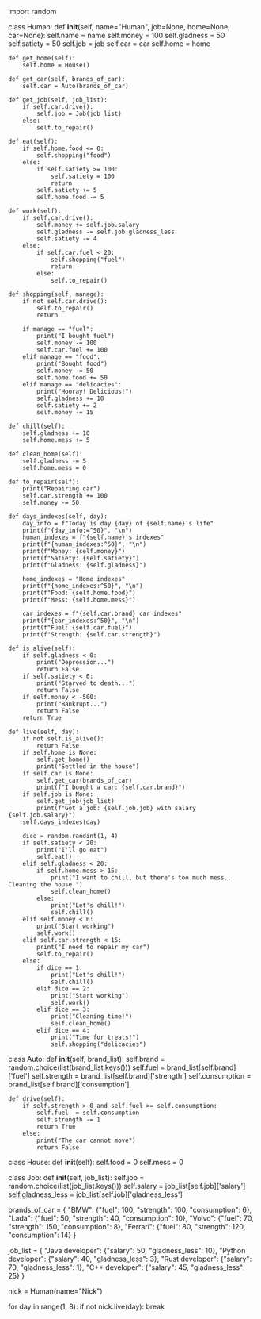 import random


class Human:
    def __init__(self, name="Human", job=None, home=None, car=None):
        self.name = name
        self.money = 100
        self.gladness = 50
        self.satiety = 50
        self.job = job
        self.car = car
        self.home = home

    def get_home(self):
        self.home = House()

    def get_car(self, brands_of_car):
        self.car = Auto(brands_of_car)

    def get_job(self, job_list):
        if self.car.drive():
            self.job = Job(job_list)
        else:
            self.to_repair()

    def eat(self):
        if self.home.food <= 0:
            self.shopping("food")
        else:
            if self.satiety >= 100:
                self.satiety = 100
                return
            self.satiety += 5
            self.home.food -= 5

    def work(self):
        if self.car.drive():
            self.money += self.job.salary
            self.gladness -= self.job.gladness_less
            self.satiety -= 4
        else:
            if self.car.fuel < 20:
                self.shopping("fuel")
                return
            else:
                self.to_repair()

    def shopping(self, manage):
        if not self.car.drive():
            self.to_repair()
            return

        if manage == "fuel":
            print("I bought fuel")
            self.money -= 100
            self.car.fuel += 100
        elif manage == "food":
            print("Bought food")
            self.money -= 50
            self.home.food += 50
        elif manage == "delicacies":
            print("Hooray! Delicious!")
            self.gladness += 10
            self.satiety += 2
            self.money -= 15

    def chill(self):
        self.gladness += 10
        self.home.mess += 5

    def clean_home(self):
        self.gladness -= 5
        self.home.mess = 0

    def to_repair(self):
        print("Repairing car")
        self.car.strength += 100
        self.money -= 50

    def days_indexes(self, day):
        day_info = f"Today is day {day} of {self.name}'s life"
        print(f"{day_info:=^50}", "\n")
        human_indexes = f"{self.name}'s indexes"
        print(f"{human_indexes:^50}", "\n")
        print(f"Money: {self.money}")
        print(f"Satiety: {self.satiety}")
        print(f"Gladness: {self.gladness}")

        home_indexes = "Home indexes"
        print(f"{home_indexes:^50}", "\n")
        print(f"Food: {self.home.food}")
        print(f"Mess: {self.home.mess}")

        car_indexes = f"{self.car.brand} car indexes"
        print(f"{car_indexes:^50}", "\n")
        print(f"Fuel: {self.car.fuel}")
        print(f"Strength: {self.car.strength}")

    def is_alive(self):
        if self.gladness < 0:
            print("Depression...")
            return False
        if self.satiety < 0:
            print("Starved to death...")
            return False
        if self.money < -500:
            print("Bankrupt...")
            return False
        return True

    def live(self, day):
        if not self.is_alive():
            return False
        if self.home is None:
            self.get_home()
            print("Settled in the house")
        if self.car is None:
            self.get_car(brands_of_car)
            print(f"I bought a car: {self.car.brand}")
        if self.job is None:
            self.get_job(job_list)
            print(f"Got a job: {self.job.job} with salary {self.job.salary}")
        self.days_indexes(day)

        dice = random.randint(1, 4)
        if self.satiety < 20:
            print("I'll go eat")
            self.eat()
        elif self.gladness < 20:
            if self.home.mess > 15:
                print("I want to chill, but there's too much mess... Cleaning the house.")
                self.clean_home()
            else:
                print("Let's chill!")
                self.chill()
        elif self.money < 0:
            print("Start working")
            self.work()
        elif self.car.strength < 15:
            print("I need to repair my car")
            self.to_repair()
        else:
            if dice == 1:
                print("Let's chill!")
                self.chill()
            elif dice == 2:
                print("Start working")
                self.work()
            elif dice == 3:
                print("Cleaning time!")
                self.clean_home()
            elif dice == 4:
                print("Time for treats!")
                self.shopping("delicacies")


class Auto:
    def __init__(self, brand_list):
        self.brand = random.choice(list(brand_list.keys()))
        self.fuel = brand_list[self.brand]['fuel']
        self.strength = brand_list[self.brand]['strength']
        self.consumption = brand_list[self.brand]['consumption']

    def drive(self):
        if self.strength > 0 and self.fuel >= self.consumption:
            self.fuel -= self.consumption
            self.strength -= 1
            return True
        else:
            print("The car cannot move")
            return False


class House:
    def __init__(self):
        self.food = 0
        self.mess = 0


class Job:
    def __init__(self, job_list):
        self.job = random.choice(list(job_list.keys()))
        self.salary = job_list[self.job]['salary']
        self.gladness_less = job_list[self.job]['gladness_less']



brands_of_car = {
    "BMW": {"fuel": 100, "strength": 100, "consumption": 6},
    "Lada": {"fuel": 50, "strength": 40, "consumption": 10},
    "Volvo": {"fuel": 70, "strength": 150, "consumption": 8},
    "Ferrari": {"fuel": 80, "strength": 120, "consumption": 14}
}

job_list = {
    "Java developer": {"salary": 50, "gladness_less": 10},
    "Python developer": {"salary": 40, "gladness_less": 3},
    "Rust developer": {"salary": 70, "gladness_less": 1},
    "C++ developer": {"salary": 45, "gladness_less": 25}
}


nick = Human(name="Nick")

for day in range(1, 8):
    if not nick.live(day):
        break
